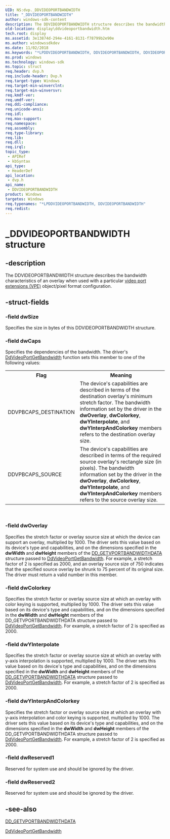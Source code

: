 ```yaml
---
UID: NS:dvp._DDVIDEOPORTBANDWIDTH
title: "_DDVIDEOPORTBANDWIDTH"
author: windows-sdk-content
description: The DDVIDEOPORTBANDWIDTH structure describes the bandwidth characteristics of an overlay when used with a particular video port extensions (VPE) object/pixel format configuration.
old-location: display\ddvideoportbandwidth.htm
tech.root: display
ms.assetid: 3e13874d-294e-4161-8131-f78799b2e90e
ms.author: windowssdkdev
ms.date: 11/02/2018
ms.keywords: "*LPDDVIDEOPORTBANDWIDTH, DDVIDEOPORTBANDWIDTH, DDVIDEOPORTBANDWIDTH structure [Display Devices], _DDVIDEOPORTBANDWIDTH, ddstrcts_e3e483bd-3cb2-41e2-9563-c6d8e5970c21.xml, display.ddvideoportbandwidth, dvp/DDVIDEOPORTBANDWIDTH"
ms.prod: windows
ms.technology: windows-sdk
ms.topic: struct
req.header: dvp.h
req.include-header: Dvp.h
req.target-type: Windows
req.target-min-winverclnt: 
req.target-min-winversvr: 
req.kmdf-ver: 
req.umdf-ver: 
req.ddi-compliance: 
req.unicode-ansi: 
req.idl: 
req.max-support: 
req.namespace: 
req.assembly: 
req.type-library: 
req.lib: 
req.dll: 
req.irql: 
topic_type:
 - APIRef
 - kbSyntax
api_type:
 - HeaderDef
api_location:
 - dvp.h
api_name:
 - DDVIDEOPORTBANDWIDTH
product: Windows
targetos: Windows
req.typenames: "*LPDDVIDEOPORTBANDWIDTH, DDVIDEOPORTBANDWIDTH"
req.redist: 
---
```


# _DDVIDEOPORTBANDWIDTH structure


## -description


The DDVIDEOPORTBANDWIDTH structure describes the bandwidth characteristics of an overlay when used with a particular <a href="https://msdn.microsoft.com/a1de1905-09f3-4689-ace9-06690a1f930a">video port extensions (VPE)</a> object/pixel format configuration.


## -struct-fields




### -field dwSize

Specifies the size in bytes of this DDVIDEOPORTBANDWIDTH structure.


### -field dwCaps

Specifies the dependencies of the bandwidth. The driver's <a href="https://msdn.microsoft.com/4b9cfec1-a599-47a5-878e-2cde6b3b780a">DdVideoPortGetBandwidth</a> function sets this member to one of the following values:

<table>
<tr>
<th>Flag</th>
<th>Meaning</th>
</tr>
<tr>
<td>
DDVPBCAPS_DESTINATION

</td>
<td>
The device's capabilities are described in terms of the destination overlay's minimum stretch factor. The bandwidth information set by the driver in the <b>dwOverlay</b>, <b>dwColorkey</b>, <b>dwYInterpolate</b>, and <b>dwYInterpAndColorkey</b> members refers to the destination overlay size.

</td>
</tr>
<tr>
<td>
DDVPBCAPS_SOURCE

</td>
<td>
The device's capabilities are described in terms of the required source overlay's rectangle size (in pixels). The bandwidth information set by the driver in the <b>dwOverlay</b>, <b>dwColorkey</b>, <b>dwYInterpolate</b>, and <b>dwYInterpAndColorkey</b> members refers to the source overlay size.

</td>
</tr>
</table>
 


### -field dwOverlay

Specifies the stretch factor or overlay source size at which the device can support an overlay, multiplied by 1000. The driver sets this value based on its device's type and capabilities, and on the dimensions specified in the <b>dwWidth</b> and <b>dwHeight</b> members of the <a href="https://msdn.microsoft.com/5a24d819-1498-448a-9360-c14d382059cb">DD_GETVPORTBANDWIDTHDATA</a> structure passed to <a href="https://msdn.microsoft.com/4b9cfec1-a599-47a5-878e-2cde6b3b780a">DdVideoPortGetBandwidth</a>. For example, a stretch factor of 2 is specified as 2000, and an overlay source size of 750 indicates that the specified source overlay be shrunk to 75 percent of its original size. The driver must return a valid number in this member.


### -field dwColorkey

Specifies the stretch factor or overlay source size at which an overlay with color keying is supported, multiplied by 1000. The driver sets this value based on its device's type and capabilities, and on the dimensions specified in the <b>dwWidth</b> and <b>dwHeight</b> members of the DD_GETVPORTBANDWIDTHDATA structure passed to <a href="https://msdn.microsoft.com/4b9cfec1-a599-47a5-878e-2cde6b3b780a">DdVideoPortGetBandwidth</a>. For example, a stretch factor of 2 is specified as 2000.


### -field dwYInterpolate

Specifies the stretch factor or overlay source size at which an overlay with y-axis interpolation is supported, multiplied by 1000. The driver sets this value based on its device's type and capabilities, and on the dimensions specified in the <b>dwWidth</b> and <b>dwHeight</b> members of the <a href="https://msdn.microsoft.com/5a24d819-1498-448a-9360-c14d382059cb">DD_GETVPORTBANDWIDTHDATA</a> structure passed to <a href="https://msdn.microsoft.com/4b9cfec1-a599-47a5-878e-2cde6b3b780a">DdVideoPortGetBandwidth</a>. For example, a stretch factor of 2 is specified as 2000.


### -field dwYInterpAndColorkey

Specifies the stretch factor or overlay source size at which an overlay with y-axis interpolation and color keying is supported, multiplied by 1000. The driver sets this value based on its device's type and capabilities, and on the dimensions specified in the <b>dwWidth</b> and <b>dwHeight</b> members of the DD_GETVPORTBANDWIDTHDATA structure passed to <a href="https://msdn.microsoft.com/4b9cfec1-a599-47a5-878e-2cde6b3b780a">DdVideoPortGetBandwidth</a>. For example, a stretch factor of 2 is specified as 2000.


### -field dwReserved1

Reserved for system use and should be ignored by the driver.


### -field dwReserved2

Reserved for system use and should be ignored by the driver.


## -see-also




<a href="https://msdn.microsoft.com/5a24d819-1498-448a-9360-c14d382059cb">DD_GETVPORTBANDWIDTHDATA</a>



<a href="https://msdn.microsoft.com/4b9cfec1-a599-47a5-878e-2cde6b3b780a">DdVideoPortGetBandwidth</a>
 

 

